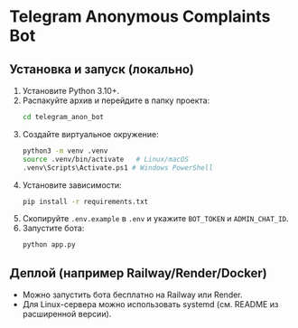 # Telegram Anonymous Complaints Bot

## Установка и запуск (локально)
1. Установите Python 3.10+.
2. Распакуйте архив и перейдите в папку проекта:
   ```bash
   cd telegram_anon_bot
   ```
3. Создайте виртуальное окружение:
   ```bash
   python3 -m venv .venv
   source .venv/bin/activate   # Linux/macOS
   .venv\Scripts\Activate.ps1 # Windows PowerShell
   ```
4. Установите зависимости:
   ```bash
   pip install -r requirements.txt
   ```
5. Скопируйте `.env.example` в `.env` и укажите `BOT_TOKEN` и `ADMIN_CHAT_ID`.
6. Запустите бота:
   ```bash
   python app.py
   ```

## Деплой (например Railway/Render/Docker)
- Можно запустить бота бесплатно на Railway или Render.
- Для Linux-сервера можно использовать systemd (см. README из расширенной версии).
